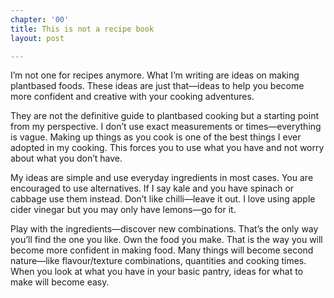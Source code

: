 ```yaml
---
chapter: '00'
title: This is not a recipe book
layout: post

---
```

I’m not one for recipes anymore. What I’m writing are ideas on making plantbased foods. These ideas are just that—ideas to help you become more confident and creative with your cooking adventures.

They are not the definitive guide to plantbased cooking but a starting point from my perspective. I don’t use exact measurements or times—everything is vague. Making up things as you cook is one of the best things I ever adopted in my cooking. This forces you to use what you have and not worry about what you don’t have.

My ideas are simple and use everyday ingredients in most cases. You are encouraged to use alternatives. If I say kale and you have spinach or cabbage use them instead. Don’t like chilli—leave it out. I love using apple cider vinegar but you may only have lemons—go for it.

Play with the ingredients—discover new combinations. That’s the only way you’ll find the one you like. Own the food you make. That is the way you will become more confident in making food. Many things will become second nature—like flavour/texture combinations, quantities and cooking times. When you look at what you have in your basic pantry, ideas for what to make will become easy.